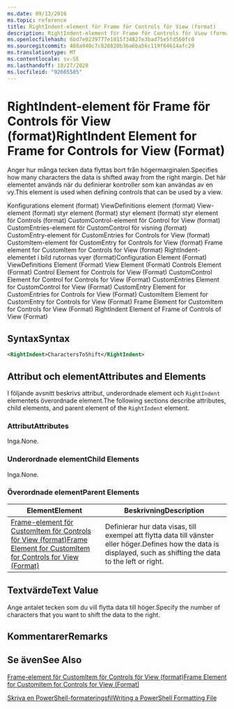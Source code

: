 ```yaml
---
ms.date: 09/13/2016
ms.topic: reference
title: RightIndent-element för Frame för Controls för View (format)
description: RightIndent-element för Frame för Controls för View (format)
ms.openlocfilehash: 6bd7e0239777e1015f34827e3bad75e5fd560fc0
ms.sourcegitcommit: 488a940c7c828820b36a6ba56c119f64614afc29
ms.translationtype: MT
ms.contentlocale: sv-SE
ms.lasthandoff: 10/27/2020
ms.locfileid: "92665505"
---
```

# <a name="rightindent-element-for-frame-for-controls-for-view-format"></a><span data-ttu-id="0ded9-103">RightIndent-element för Frame för Controls för View (format)</span><span class="sxs-lookup"><span data-stu-id="0ded9-103">RightIndent Element for Frame for Controls for View (Format)</span></span>

<span data-ttu-id="0ded9-104">Anger hur många tecken data flyttas bort från högermarginalen.</span><span class="sxs-lookup"><span data-stu-id="0ded9-104">Specifies how many characters the data is shifted away from the right margin.</span></span> <span data-ttu-id="0ded9-105">Det här elementet används när du definierar kontroller som kan användas av en vy.</span><span class="sxs-lookup"><span data-stu-id="0ded9-105">This element is used when defining controls that can be used by a view.</span></span>

<span data-ttu-id="0ded9-106">Konfigurations element (format) ViewDefinitions element (format) View-element (format) styr element (format) styr element (format) styr element för Controls (format) CustomControl-element för Control for View (format) CustomEntries-element för CustomControl för visning (format) CustomEntry-element för CustomEntries for Controls for View (format) CustomItem-element för CustomEntry for Controls for View (format) Frame element for CustomItem for Controls for View (format) RightIndent-elementet i bild rutornas vyer (format)</span><span class="sxs-lookup"><span data-stu-id="0ded9-106">Configuration Element (Format) ViewDefinitions Element (Format) View Element (Format) Controls Element (Format) Control Element for Controls for View (Format) CustomControl Element for Control for Controls for View (Format) CustomEntries Element for CustomControl for View (Format) CustomEntry Element for CustomEntries for Controls for View (Format) CustomItem Element for CustomEntry for Controls for View (Format) Frame Element for CustomItem for Controls for View (Format) RightIndent Element of Frame of Controls of View (Format)</span></span>

## <a name="syntax"></a><span data-ttu-id="0ded9-107">Syntax</span><span class="sxs-lookup"><span data-stu-id="0ded9-107">Syntax</span></span>

```xml
<RightIndent>CharactersToShift</RightIndent>
```

## <a name="attributes-and-elements"></a><span data-ttu-id="0ded9-108">Attribut och element</span><span class="sxs-lookup"><span data-stu-id="0ded9-108">Attributes and Elements</span></span>

<span data-ttu-id="0ded9-109">I följande avsnitt beskrivs attribut, underordnade element och `RightIndent` elementets överordnade element.</span><span class="sxs-lookup"><span data-stu-id="0ded9-109">The following sections describe attributes, child elements, and parent element of the `RightIndent` element.</span></span>

### <a name="attributes"></a><span data-ttu-id="0ded9-110">Attribut</span><span class="sxs-lookup"><span data-stu-id="0ded9-110">Attributes</span></span>

<span data-ttu-id="0ded9-111">Inga.</span><span class="sxs-lookup"><span data-stu-id="0ded9-111">None.</span></span>

### <a name="child-elements"></a><span data-ttu-id="0ded9-112">Underordnade element</span><span class="sxs-lookup"><span data-stu-id="0ded9-112">Child Elements</span></span>

<span data-ttu-id="0ded9-113">Inga.</span><span class="sxs-lookup"><span data-stu-id="0ded9-113">None.</span></span>

### <a name="parent-elements"></a><span data-ttu-id="0ded9-114">Överordnade element</span><span class="sxs-lookup"><span data-stu-id="0ded9-114">Parent Elements</span></span>

|<span data-ttu-id="0ded9-115">Element</span><span class="sxs-lookup"><span data-stu-id="0ded9-115">Element</span></span>|<span data-ttu-id="0ded9-116">Beskrivning</span><span class="sxs-lookup"><span data-stu-id="0ded9-116">Description</span></span>|
|-------------|-----------------|
|[<span data-ttu-id="0ded9-117">Frame-element för CustomItem för Controls för View (format)</span><span class="sxs-lookup"><span data-stu-id="0ded9-117">Frame Element for CustomItem for Controls for View (Format)</span></span>](./frame-element-for-customitem-for-controls-for-view-format.md)|<span data-ttu-id="0ded9-118">Definierar hur data visas, till exempel att flytta data till vänster eller höger.</span><span class="sxs-lookup"><span data-stu-id="0ded9-118">Defines how the data is displayed, such as shifting the data to the left or right.</span></span>|

## <a name="text-value"></a><span data-ttu-id="0ded9-119">Textvärde</span><span class="sxs-lookup"><span data-stu-id="0ded9-119">Text Value</span></span>

<span data-ttu-id="0ded9-120">Ange antalet tecken som du vill flytta data till höger.</span><span class="sxs-lookup"><span data-stu-id="0ded9-120">Specify the number of characters that you want to shift the data to the right.</span></span>

## <a name="remarks"></a><span data-ttu-id="0ded9-121">Kommentarer</span><span class="sxs-lookup"><span data-stu-id="0ded9-121">Remarks</span></span>

## <a name="see-also"></a><span data-ttu-id="0ded9-122">Se även</span><span class="sxs-lookup"><span data-stu-id="0ded9-122">See Also</span></span>

[<span data-ttu-id="0ded9-123">Frame-element för CustomItem för Controls för View (format)</span><span class="sxs-lookup"><span data-stu-id="0ded9-123">Frame Element for CustomItem for Controls for View (Format)</span></span>](./frame-element-for-customitem-for-controls-for-view-format.md)

[<span data-ttu-id="0ded9-124">Skriva en PowerShell-formateringsfil</span><span class="sxs-lookup"><span data-stu-id="0ded9-124">Writing a PowerShell Formatting File</span></span>](./writing-a-powershell-formatting-file.md)
